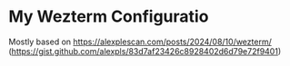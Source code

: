 # My Wezterm Configuratio

Mostly based on https://alexplescan.com/posts/2024/08/10/wezterm/ (https://gist.github.com/alexpls/83d7af23426c8928402d6d79e72f9401)
